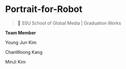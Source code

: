 

# Portrait-for-Robot

> 🎄 SSU School of Global Media | Graduation Works



**Team Member**

Young Jun Kim

ChanWoong Kang

MinJi Kim



